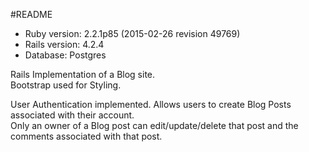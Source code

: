 #README

* Ruby version: 2.2.1p85 (2015-02-26 revision 49769)
* Rails version: 4.2.4
* Database: Postgres

Rails Implementation of a Blog site.  
Bootstrap used for Styling.

User Authentication implemented. Allows users to create Blog Posts associated with their account.  
Only an owner of a Blog post can edit/update/delete that post and the comments associated with that post.
